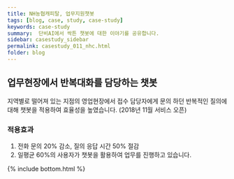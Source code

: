 ```yaml
---
title: NH농협캐피탈, 업무지원챗봇
tags: [blog, case, study, case-study]
keywords: case-study
summary:  단비AI에서 싹튼 챗봇에 대한 이야기를 공유합니다.
sidebar: casestudy_sidebar
permalink: casestudy_011_nhc.html
folder: blog
---
```



## 업무현장에서 반복대화를 담당하는 챗봇
지역별로 떨어져 있는 지점의 영업현장에서 접수 담당자에게 문의 하던 반복적인 질의에 대해 챗봇을 적용하여 효율성을 높였습니다. (2018년 11월 서비스 오픈)

### 적용효과 
1. 전화 문의 20% 감소, 질의 응답 시간 50% 절감
2. 일평균 60%의 사용자가 챗봇을 활용하여 업무를 진행하고 있습니다.




{% include bottom.html %}